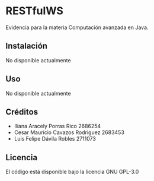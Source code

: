 # RESTfulWS
Evidencia para la materia Computación avanzada en Java.

## Instalación
No disponible actualmente

## Uso
No disponible actualmente

## Créditos
- Iliana Aracely Porras Rico 2686254
- Cesar Mauricio Cavazos Rodriguez 2683453
- Luis Felipe Dávila Robles 2711073

## Licencia
El código está disponible bajo la licencia GNU GPL-3.0
